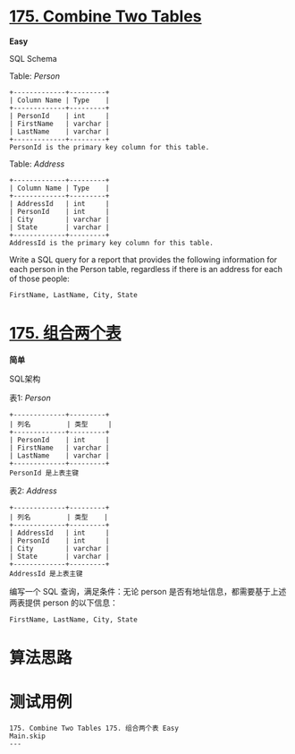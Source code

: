 # [175. Combine Two Tables][enTitle]

**Easy**

SQL Schema 



Table:  *Person* 

```
+-------------+---------+
| Column Name | Type    |
+-------------+---------+
| PersonId    | int     |
| FirstName   | varchar |
| LastName    | varchar |
+-------------+---------+
PersonId is the primary key column for this table.

```

Table:  *Address* 

```
+-------------+---------+
| Column Name | Type    |
+-------------+---------+
| AddressId   | int     |
| PersonId    | int     |
| City        | varchar |
| State       | varchar |
+-------------+---------+
AddressId is the primary key column for this table.

```



Write a SQL query for a report that provides the following information for each person in the Person table, regardless if there is an address for each of those people:

```
FirstName, LastName, City, State

```


# [175. 组合两个表][cnTitle]

**简单**

SQL架构 



表1:  *Person* 

```
+-------------+---------+
| 列名         | 类型     |
+-------------+---------+
| PersonId    | int     |
| FirstName   | varchar |
| LastName    | varchar |
+-------------+---------+
PersonId 是上表主键

```

表2:  *Address* 

```
+-------------+---------+
| 列名         | 类型    |
+-------------+---------+
| AddressId   | int     |
| PersonId    | int     |
| City        | varchar |
| State       | varchar |
+-------------+---------+
AddressId 是上表主键

```



编写一个 SQL 查询，满足条件：无论 person 是否有地址信息，都需要基于上述两表提供 person 的以下信息：



```
FirstName, LastName, City, State

```




# 算法思路

# 测试用例
```
175. Combine Two Tables 175. 组合两个表 Easy
Main.skip
---
```

[enTitle]: https://leetcode.com/problems/combine-two-tables/
[cnTitle]: https://leetcode-cn.com/problems/combine-two-tables/
